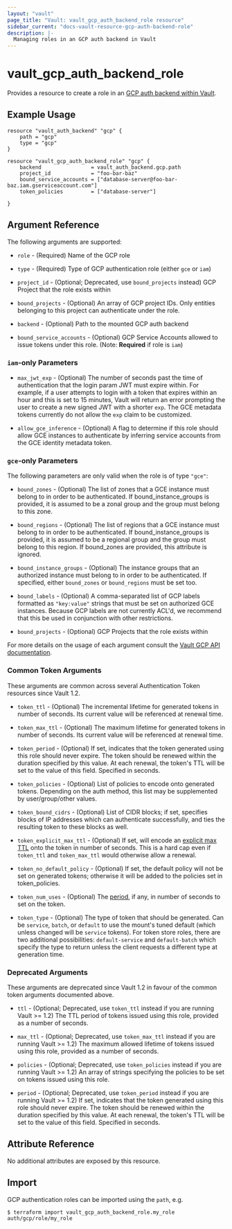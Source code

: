 ```yaml
---
layout: "vault"
page_title: "Vault: vault_gcp_auth_backend_role resource"
sidebar_current: "docs-vault-resource-gcp-auth-backend-role"
description: |-
  Managing roles in an GCP auth backend in Vault
---
```


# vault\_gcp\_auth\_backend\_role

Provides a resource to create a role in an [GCP auth backend within Vault](https://www.vaultproject.io/docs/auth/gcp.html).

## Example Usage

```hcl
resource "vault_auth_backend" "gcp" {
    path = "gcp"
    type = "gcp"
}

resource "vault_gcp_auth_backend_role" "gcp" {
    backend                = vault_auth_backend.gcp.path
    project_id             = "foo-bar-baz"
    bound_service_accounts = ["database-server@foo-bar-baz.iam.gserviceaccount.com"]
    token_policies         = ["database-server"]

}
```

## Argument Reference

The following arguments are supported:

* `role` - (Required) Name of the GCP role

* `type` - (Required) Type of GCP authentication role (either `gce` or `iam`)

* `project_id` - (Optional; Deprecated, use `bound_projects` instead) GCP Project that the role exists within

* `bound_projects` - (Optional) An array of GCP project IDs. Only entities belonging to this project can authenticate under the role.

* `backend` - (Optional) Path to the mounted GCP auth backend

* `bound_service_accounts` - (Optional) GCP Service Accounts allowed to issue tokens under this role. (Note: **Required** if role is `iam`)

### `iam`-only Parameters

* `max_jwt_exp` - (Optional) The number of seconds past the time of authentication that the login param JWT must expire within. For example, if a user attempts to login with a token that expires within an hour and this is set to 15 minutes, Vault will return an error prompting the user to create a new signed JWT with a shorter `exp`. The GCE metadata tokens currently do not allow the `exp` claim to be customized.

* `allow_gce_inference` - (Optional) A flag to determine if this role should allow GCE instances to authenticate by inferring service accounts from the GCE identity metadata token.

### `gce`-only Parameters

The following parameters are only valid when the role is of type `"gce"`:

* `bound_zones` - (Optional)  The list of zones that a GCE instance must belong to in order to be authenticated. If bound_instance_groups is provided, it is assumed to be a zonal group and the group must belong to this zone.

* `bound_regions` - (Optional) The list of regions that a GCE instance must belong to in order to be authenticated. If bound_instance_groups is provided, it is assumed to be a regional group and the group must belong to this region. If bound_zones are provided, this attribute is ignored.

* `bound_instance_groups` - (Optional) The instance groups that an authorized instance must belong to in order to be authenticated. If specified, either `bound_zones` or `bound_regions` must be set too.

* `bound_labels` - (Optional) A comma-separated list of GCP labels formatted as `"key:value"` strings that must be set on authorized GCE instances. Because GCP labels are not currently ACL'd, we recommend that this be used in conjunction with other restrictions.

* `bound_projects` - (Optional) GCP Projects that the role exists within

For more details on the usage of each argument consult the [Vault GCP API documentation](https://www.vaultproject.io/api-docs/auth/gcp).

### Common Token Arguments

These arguments are common across several Authentication Token resources since Vault 1.2.

* `token_ttl` - (Optional) The incremental lifetime for generated tokens in number of seconds.
  Its current value will be referenced at renewal time.

* `token_max_ttl` - (Optional) The maximum lifetime for generated tokens in number of seconds.
  Its current value will be referenced at renewal time.

* `token_period` - (Optional) If set, indicates that the
  token generated using this role should never expire. The token should be renewed within the
  duration specified by this value. At each renewal, the token's TTL will be set to the
  value of this field. Specified in seconds.

* `token_policies` - (Optional) List of policies to encode onto generated tokens. Depending
  on the auth method, this list may be supplemented by user/group/other values.

* `token_bound_cidrs` - (Optional) List of CIDR blocks; if set, specifies blocks of IP
  addresses which can authenticate successfully, and ties the resulting token to these blocks
  as well.

* `token_explicit_max_ttl` - (Optional) If set, will encode an
  [explicit max TTL](https://www.vaultproject.io/docs/concepts/tokens.html#token-time-to-live-periodic-tokens-and-explicit-max-ttls)
  onto the token in number of seconds. This is a hard cap even if `token_ttl` and
  `token_max_ttl` would otherwise allow a renewal.

* `token_no_default_policy` - (Optional) If set, the default policy will not be set on
  generated tokens; otherwise it will be added to the policies set in token_policies.

* `token_num_uses` - (Optional) The
  [period](https://www.vaultproject.io/docs/concepts/tokens.html#token-time-to-live-periodic-tokens-and-explicit-max-ttls),
  if any, in number of seconds to set on the token.

* `token_type` - (Optional) The type of token that should be generated. Can be `service`,
  `batch`, or `default` to use the mount's tuned default (which unless changed will be
  `service` tokens). For token store roles, there are two additional possibilities:
  `default-service` and `default-batch` which specify the type to return unless the client
  requests a different type at generation time.

### Deprecated Arguments

These arguments are deprecated since Vault 1.2 in favour of the common token arguments
documented above.

* `ttl` - (Optional; Deprecated, use `token_ttl` instead if you are running Vault >= 1.2) The TTL period of tokens issued
  using this role, provided as a number of seconds.

* `max_ttl` - (Optional; Deprecated, use `token_max_ttl` instead if you are running Vault >= 1.2) The maximum allowed lifetime of tokens
  issued using this role, provided as a number of seconds.

* `policies` - (Optional; Deprecated, use `token_policies` instead if you are running Vault >= 1.2) An array of strings
  specifying the policies to be set on tokens issued using this role.

* `period` - (Optional; Deprecated, use `token_period` instead if you are running Vault >= 1.2) If set, indicates that the
  token generated using this role should never expire. The token should be renewed within the
  duration specified by this value. At each renewal, the token's TTL will be set to the
  value of this field. Specified in seconds.

## Attribute Reference

No additional attributes are exposed by this resource.


## Import

GCP authentication roles can be imported using the `path`, e.g.

```
$ terraform import vault_gcp_auth_backend_role.my_role auth/gcp/role/my_role
```
